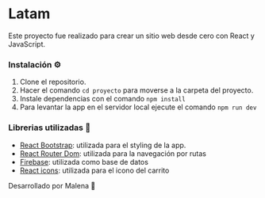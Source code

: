 # Latam

Este proyecto fue realizado para crear un sitio web desde cero con React y JavaScript.

### Instalación ⚙️

1. Clone el repositorio.
2. Hacer el comando `cd proyecto` para moverse a la carpeta del proyecto.
3. Instale dependencias con el comando `npm install`
4. Para levantar la app en el servidor local ejecute el comando `npm run dev`


### Librerias utilizadas 📖
- [React Bootstrap](https://react-bootstrap.netlify.app/): utilizada para el styling de la app.
- [React Router Dom](https://reactrouter.com): utilizada para la navegación por rutas
- [Firebase](https://firebase.google.com/?gclsrc=aw.ds&gad_source=1&gad_campaignid=12302357971&gclid=Cj0KCQjwzaXFBhDlARIsAFPv-u-zVxe81-NcK5Tg6KDmfxM3e8XbFIdICUGcEo1c8WuP4qjo4lNXz2gaAi38EALw_wcB&hl=es-419): utilizada como base de datos
- [React icons](https://react-icons.github.io/react-icons): utilizada para el icono del carrito




Desarrollado por Malena 🤭